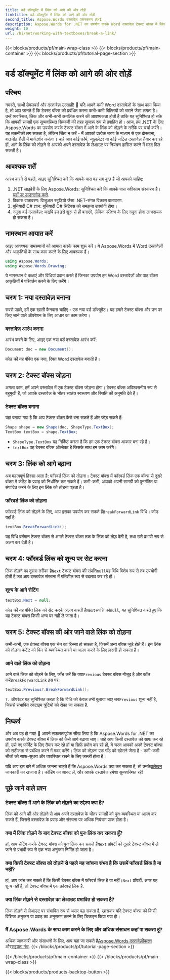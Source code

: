 ```yaml
---
title: वर्ड डॉक्यूमेंट में लिंक को आगे की ओर तोड़ें
linktitle: वर्ड डॉक्यूमेंट में लिंक को आगे की ओर तोड़ें
second_title: Aspose.Words दस्तावेज़ प्रसंस्करण API
description: Aspose.Words for .NET का उपयोग करके Word दस्तावेज़ टेक्स्ट बॉक्स में लिंक को आगे कैसे ले जाएँ, यह जानें। दस्तावेज़ प्रबंधन के बेहतर अनुभव के लिए हमारी गाइड का पालन करें।
weight: 10
url: /hi/net/working-with-textboxes/break-a-link/
---
```


{{< blocks/products/pf/main-wrap-class >}}
{{< blocks/products/pf/main-container >}}
{{< blocks/products/pf/tutorial-page-section >}}

# वर्ड डॉक्यूमेंट में लिंक को आगे की ओर तोड़ें


## परिचय

नमस्ते, साथी डेवलपर्स और दस्तावेज़ उत्साही! 🌟 यदि आपने कभी Word दस्तावेज़ों के साथ काम किया है, तो आप जानते हैं कि टेक्स्ट बॉक्स को प्रबंधित करना कभी-कभी बिल्लियों को चराने जैसा लगता है। उन्हें व्यवस्थित, लिंक और कभी-कभी अनलिंक करने की आवश्यकता होती है ताकि यह सुनिश्चित हो सके कि आपकी सामग्री एक सुव्यवस्थित सिम्फनी की तरह सुचारू रूप से प्रवाहित हो। आज, हम .NET के लिए Aspose.Words का उपयोग करके टेक्स्ट बॉक्स में आगे के लिंक को तोड़ने के तरीके पर चर्चा करेंगे। यह तकनीकी लग सकता है, लेकिन चिंता न करें - मैं आपको प्रत्येक चरण के माध्यम से एक दोस्ताना, बातचीत शैली में मार्गदर्शन करूंगा। चाहे आप कोई फ़ॉर्म, न्यूज़लेटर या कोई जटिल दस्तावेज़ तैयार कर रहे हों, आगे के लिंक को तोड़ने से आपको अपने दस्तावेज़ के लेआउट पर नियंत्रण हासिल करने में मदद मिल सकती है।

## आवश्यक शर्तें

आरंभ करने से पहले, आइए सुनिश्चित करें कि आपके पास वह सब कुछ है जो आपको चाहिए:

1.  .NET लाइब्रेरी के लिए Aspose.Words: सुनिश्चित करें कि आपके पास नवीनतम संस्करण है।[यहाँ पर डाउनलोड करो](https://releases.aspose.com/words/net/).
2. विकास वातावरण: विजुअल स्टूडियो जैसा .NET-संगत विकास वातावरण.
3. बुनियादी C# ज्ञान: बुनियादी C# सिंटैक्स को समझना उपयोगी होगा।
4. नमूना वर्ड दस्तावेज़: यद्यपि हम इसे शुरू से ही बनाएंगे, लेकिन परीक्षण के लिए नमूना होना लाभदायक हो सकता है।

## नामस्थान आयात करें

आइए आवश्यक नामस्थानों को आयात करके काम शुरू करें। ये Aspose.Words में Word दस्तावेज़ों और आकृतियों के साथ काम करने के लिए आवश्यक हैं।

```csharp
using Aspose.Words;
using Aspose.Words.Drawing;
```

ये नामस्थान वे कक्षाएं और विधियां प्रदान करते हैं जिनका उपयोग हम Word दस्तावेज़ों और पाठ बॉक्स आकृतियों में परिवर्तन करने के लिए करेंगे।

## चरण 1: नया दस्तावेज़ बनाना

सबसे पहले, हमें एक खाली कैनवास चाहिए - एक नया वर्ड डॉक्यूमेंट। यह हमारे टेक्स्ट बॉक्स और उन पर किए जाने वाले ऑपरेशन के लिए आधार का काम करेगा।

### दस्तावेज़ आरंभ करना

आरंभ करने के लिए, आइए एक नया वर्ड दस्तावेज़ आरंभ करें:

```csharp
Document doc = new Document();
```

कोड की यह पंक्ति एक नया, रिक्त Word दस्तावेज़ बनाती है।

## चरण 2: टेक्स्ट बॉक्स जोड़ना

अगला काम, हमें अपने दस्तावेज़ में एक टेक्स्ट बॉक्स जोड़ना होगा। टेक्स्ट बॉक्स अविश्वसनीय रूप से बहुमुखी हैं, जो आपके दस्तावेज़ के भीतर स्वतंत्र स्वरूपण और स्थिति की अनुमति देते हैं।

### टेक्स्ट बॉक्स बनाना

यहां बताया गया है कि आप टेक्स्ट बॉक्स कैसे बना सकते हैं और जोड़ सकते हैं:

```csharp
Shape shape = new Shape(doc, ShapeType.TextBox);
TextBox textBox = shape.TextBox;
```

- `ShapeType.TextBox` यह निर्दिष्ट करता है कि हम एक टेक्स्ट बॉक्स आकार बना रहे हैं।
- `textBox` वह टेक्स्ट बॉक्स ऑब्जेक्ट है जिसके साथ हम काम करेंगे।

## चरण 3: लिंक को आगे बढ़ाना

अब महत्वपूर्ण हिस्सा आता है: फॉरवर्ड लिंक को तोड़ना। टेक्स्ट बॉक्स में फॉरवर्ड लिंक एक बॉक्स से दूसरे बॉक्स में कंटेंट के प्रवाह को निर्धारित कर सकते हैं। कभी-कभी, आपको अपनी सामग्री को पुनर्गठित या संपादित करने के लिए इन लिंक को तोड़ना पड़ता है।

### फॉरवर्ड लिंक को तोड़ना

 फॉरवर्ड लिंक को तोड़ने के लिए, आप इसका उपयोग कर सकते हैं`BreakForwardLink` विधि। कोड यहाँ है:

```csharp
textBox.BreakForwardLink();
```

यह विधि वर्तमान टेक्स्ट बॉक्स से अगले टेक्स्ट बॉक्स तक के लिंक को तोड़ देती है, तथा उसे प्रभावी रूप से अलग कर देती है।

## चरण 4: फॉरवर्ड लिंक को शून्य पर सेट करना

 लिंक तोड़ने का दूसरा तरीका है`Next` टेक्स्ट बॉक्स की संपत्ति`null`यह विधि विशेष रूप से तब उपयोगी होती है जब आप दस्तावेज़ संरचना में गतिशील रूप से बदलाव कर रहे हों।

### शून्य के आगे सेटिंग

```csharp
textBox.Next = null;
```

 कोड की यह पंक्ति लिंक को सेट करके अलग करती है`Next`संपत्ति को`null`, यह सुनिश्चित करते हुए कि यह टेक्स्ट बॉक्स किसी अन्य पर नहीं ले जाता है।

## चरण 5: टेक्स्ट बॉक्स की ओर जाने वाले लिंक को तोड़ना

कभी-कभी, एक टेक्स्ट बॉक्स एक चेन का हिस्सा हो सकता है, जिसमें अन्य बॉक्स जुड़े होते हैं। इन लिंक को तोड़ना कंटेंट को फिर से व्यवस्थित करने या अलग करने के लिए ज़रूरी हो सकता है।

### आने वाले लिंक को तोड़ना

 आने वाले लिंक को तोड़ने के लिए, जाँच करें कि क्या`Previous` टेक्स्ट बॉक्स मौजूद है और कॉल करें`BreakForwardLink` इस पर:

```csharp
textBox.Previous?.BreakForwardLink();
```

`?.` ऑपरेटर यह सुनिश्चित करता है कि विधि को केवल तभी बुलाया जाए जब`Previous` शून्य नहीं है, जिससे संभावित रनटाइम त्रुटियों को रोका जा सकता है.

## निष्कर्ष

और अब यह हो गया! 🎉 आपने सफलतापूर्वक सीख लिया है कि Aspose.Words for .NET का उपयोग करके टेक्स्ट बॉक्स में लिंक को कैसे आगे बढ़ाया जाए। चाहे आप किसी दस्तावेज़ को साफ कर रहे हों, उसे नए फ़ॉर्मेट के लिए तैयार कर रहे हों या सिर्फ़ प्रयोग कर रहे हों, ये चरण आपको अपने टेक्स्ट बॉक्स को सटीकता से प्रबंधित करने में मदद करेंगे। लिंक को तोड़ना एक गाँठ को खोलने जैसा है - कभी-कभी चीज़ों को साफ-सुथरा और व्यवस्थित रखने के लिए ज़रूरी होता है। 

 यदि आप इस बारे में अधिक जानना चाहते हैं कि Aspose.Words क्या कर सकता है, तो उनके[प्रलेखन](https://reference.aspose.com/words/net/) जानकारी का खजाना है। कोडिंग का आनंद लें, और आपके दस्तावेज़ हमेशा सुव्यवस्थित रहें!

## पूछे जाने वाले प्रश्न

### टेक्स्ट बॉक्स में आगे के लिंक को तोड़ने का उद्देश्य क्या है?

लिंक को आगे की ओर तोड़ने से आप अपने दस्तावेज़ के भीतर सामग्री को पुनः व्यवस्थित या अलग कर सकते हैं, जिससे दस्तावेज़ के प्रवाह और संरचना पर अधिक नियंत्रण प्राप्त होता है।

### क्या मैं लिंक तोड़ने के बाद टेक्स्ट बॉक्स को पुनः लिंक कर सकता हूँ?

 हां, आप सेटिंग करके टेक्स्ट बॉक्स को पुनः लिंक कर सकते हैं`Next` प्रॉपर्टी को दूसरे टेक्स्ट बॉक्स में ले जाने से प्रभावी रूप से एक नया अनुक्रम निर्मित हो जाता है।

### क्या किसी टेक्स्ट बॉक्स को तोड़ने से पहले यह जांचना संभव है कि उसमें फॉरवर्ड लिंक है या नहीं?

 हां, आप जांच कर सकते हैं कि किसी टेक्स्ट बॉक्स में फॉरवर्ड लिंक है या नहीं।`Next` प्रॉपर्टी. अगर यह शून्य नहीं है, तो टेक्स्ट बॉक्स में एक फ़ॉरवर्ड लिंक है.

### क्या लिंक तोड़ने से दस्तावेज़ का लेआउट प्रभावित हो सकता है?

लिंक तोड़ने से लेआउट पर संभावित रूप से असर पड़ सकता है, खासकर यदि टेक्स्ट बॉक्स को किसी विशिष्ट अनुक्रम या प्रवाह का अनुसरण करने के लिए डिज़ाइन किया गया हो।

### मैं Aspose.Words के साथ काम करने के लिए और अधिक संसाधन कहां पा सकता हूं?

 अधिक जानकारी और संसाधनों के लिए, आप यहां जा सकते हैं[Aspose.Words दस्तावेज़ीकरण](https://reference.aspose.com/words/net/) और[सहयता मंच](https://forum.aspose.com/c/words/8).
{{< /blocks/products/pf/tutorial-page-section >}}

{{< /blocks/products/pf/main-container >}}
{{< /blocks/products/pf/main-wrap-class >}}

{{< blocks/products/products-backtop-button >}}
